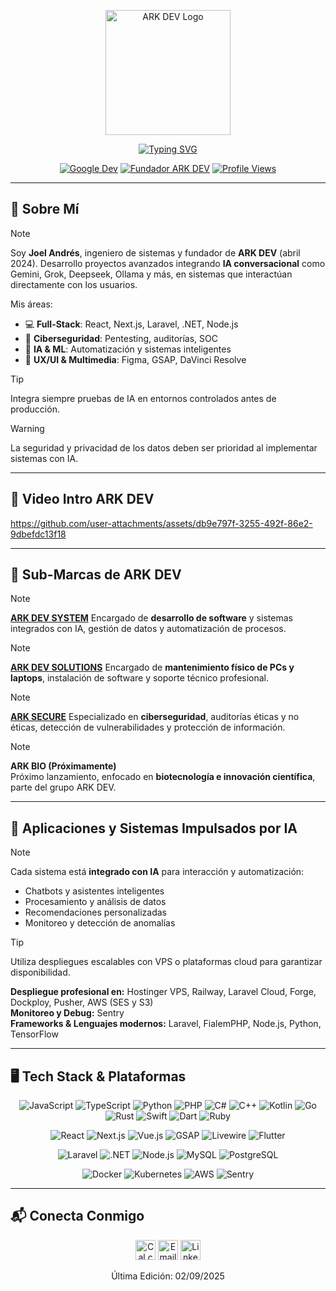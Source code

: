 <p align="center">
  <img src="https://arkdev.pages.dev/src/1001136218removebgpreview.png" alt="ARK DEV Logo" width="200" />
</p>

<p align="center">
  <a href="https://git.io/typing-svg">
    <img src="https://readme-typing-svg.herokuapp.com?font=Fira+Code&weight=700&size=34&duration=3000&pause=5000&color=1E3A8A&center=true&vCenter=true&width=1000&lines=%C2%A1Hola%2C+soy+Joel+Andres!" alt="Typing SVG" />
  </a>
</p>

<p align="center">
  <a href="http://g.dev/ark_dev"><img src="https://img.shields.io/badge/Google%20Dev-1E3A8A?logo=google&style=for-the-badge" alt="Google Dev" /></a>
  <a href="https://arkdev.pages.dev/nosotros"><img src="https://img.shields.io/badge/ARK%20DEV-Fundador-1E3A8A?logo=about-dot-me&style=for-the-badge" alt="Fundador ARK DEV" /></a>
  <a href="https://github.com/ark-dev">
    <img src="https://komarev.com/ghpvc/?username=ark-dev&color=1E3A8A&style=for-the-badge&label=Vistas" alt="Profile Views" />
  </a>
</p>

---

## 🚀 Sobre Mí

> [!NOTE]  
> Soy **Joel Andrés**, ingeniero de sistemas y fundador de **ARK DEV** (abril 2024). Desarrollo proyectos avanzados integrando **IA conversacional** como Gemini, Grok, Deepseek, Ollama y más, en sistemas que interactúan directamente con los usuarios.
>
> Mis áreas:
> - 💻 **Full-Stack**: React, Next.js, Laravel, .NET, Node.js  
> - 🔐 **Ciberseguridad**: Pentesting, auditorías, SOC  
> - 🤖 **IA & ML**: Automatización y sistemas inteligentes  
> - 🎨 **UX/UI & Multimedia**: Figma, GSAP, DaVinci Resolve  

> [!TIP]  
> Integra siempre pruebas de IA en entornos controlados antes de producción.  

> [!WARNING]  
> La seguridad y privacidad de los datos deben ser prioridad al implementar sistemas con IA.

---

## 🎥 Video Intro ARK DEV
https://github.com/user-attachments/assets/db9e797f-3255-492f-86e2-9dbefdc13f18

---

## 🌟 Sub-Marcas de ARK DEV

> [!NOTE]
> [**ARK DEV SYSTEM**](https://arkdev.pages.dev/nosotros)
> Encargado de **desarrollo de software** y sistemas integrados con IA, gestión de datos y automatización de procesos.

> [!NOTE]
> [**ARK DEV SOLUTIONS**](https://arkdev.pages.dev/ark_dev_solutions)
> Encargado de **mantenimiento físico de PCs y laptops**, instalación de software y soporte técnico profesional.

> [!NOTE]
> [**ARK SECURE**](https://arkdev.pages.dev/ark_secure)
> Especializado en **ciberseguridad**, auditorías éticas y no éticas, detección de vulnerabilidades y protección de información.

> [!NOTE]
> **ARK BIO (Próximamente)**  
> Próximo lanzamiento, enfocado en **biotecnología e innovación científica**, parte del grupo ARK DEV.

---

## 🌟 Aplicaciones y Sistemas Impulsados por IA

> [!NOTE]  
> Cada sistema está **integrado con IA** para interacción y automatización:
> - Chatbots y asistentes inteligentes
> - Procesamiento y análisis de datos
> - Recomendaciones personalizadas
> - Monitoreo y detección de anomalías  

> [!TIP]  
> Utiliza despliegues escalables con VPS o plataformas cloud para garantizar disponibilidad.

**Despliegue profesional en:** Hostinger VPS, Railway, Laravel Cloud, Forge, Dockploy, Pusher, AWS (SES y S3)  
**Monitoreo y Debug:** Sentry  
**Frameworks & Lenguajes modernos:** Laravel, FialemPHP, Node.js, Python, TensorFlow  

---

## 🖥️ Tech Stack & Plataformas

<p align="center">
  <!-- Lenguajes y Frameworks -->
  <img alt="JavaScript" src="https://img.shields.io/badge/JavaScript-F7DF1E?logo=javascript&style=for-the-badge" />
  <img alt="TypeScript" src="https://img.shields.io/badge/TypeScript-3178C6?logo=typescript&style=for-the-badge" />
  <img alt="Python" src="https://img.shields.io/badge/Python-3670A0?logo=python&style=for-the-badge" />
  <img alt="PHP" src="https://img.shields.io/badge/PHP-777BB4?logo=php&style=for-the-badge" />
  <img alt="C#" src="https://img.shields.io/badge/C%23-239120?logo=csharp&style=for-the-badge" />
  <img alt="C++" src="https://img.shields.io/badge/C%2B%2B-00599C?logo=cplusplus&style=for-the-badge" />
  <img alt="Kotlin" src="https://img.shields.io/badge/Kotlin-7F52FF?logo=kotlin&style=for-the-badge" />
  <img alt="Go" src="https://img.shields.io/badge/Go-00ADD8?logo=go&style=for-the-badge" />
  <img alt="Rust" src="https://img.shields.io/badge/Rust-000000?logo=rust&style=for-the-badge" />
  <img alt="Swift" src="https://img.shields.io/badge/Swift-FA7343?logo=swift&style=for-the-badge" />
  <img alt="Dart" src="https://img.shields.io/badge/Dart-0175C2?logo=dart&style=for-the-badge" />
  <img alt="Ruby" src="https://img.shields.io/badge/Ruby-CC342D?logo=ruby&style=for-the-badge" />
</p>

<p align="center">
  <!-- Frontend & Animations -->
  <img alt="React" src="https://img.shields.io/badge/React-61DAFB?logo=react&style=for-the-badge" />
  <img alt="Next.js" src="https://img.shields.io/badge/Next.js-000000?logo=next.js&style=for-the-badge" />
  <img alt="Vue.js" src="https://img.shields.io/badge/Vue.js-35495E?logo=vuedotjs&style=for-the-badge" />
  <img alt="GSAP" src="https://img.shields.io/badge/GSAP-88CE02?logo=greensock&style=for-the-badge" />
  <img alt="Livewire" src="https://img.shields.io/badge/Livewire-1E3A8A?logo=laravel&style=for-the-badge" />
  <img alt="Flutter" src="https://img.shields.io/badge/Flutter-02569B?logo=flutter&style=for-the-badge" />
</p>

<p align="center">
  <!-- Backend & Databases -->
  <img alt="Laravel" src="https://img.shields.io/badge/Laravel-1E3A8A?logo=laravel&style=for-the-badge" />
  <img alt=".NET" src="https://img.shields.io/badge/.NET-5C2D91?logo=.net&style=for-the-badge" />
  <img alt="Node.js" src="https://img.shields.io/badge/Node.js-339933?logo=node-dot-js&style=for-the-badge" />
  <img alt="MySQL" src="https://img.shields.io/badge/MySQL-4479A1?logo=mysql&style=for-the-badge" />
  <img alt="PostgreSQL" src="https://img.shields.io/badge/PostgreSQL-4169E1?logo=postgresql&style=for-the-badge" />
</p>

<p align="center">
  <!-- DevOps & Cloud -->
  <img alt="Docker" src="https://img.shields.io/badge/Docker-2496ED?logo=docker&style=for-the-badge" />
  <img alt="Kubernetes" src="https://img.shields.io/badge/Kubernetes-326CE5?logo=kubernetes&style=for-the-badge" />
  <img alt="AWS" src="https://img.shields.io/badge/AWS-232F3E?logo=amazonaws&style=for-the-badge" />
  <img alt="Sentry" src="https://img.shields.io/badge/Sentry-000000?logo=sentry&style=for-the-badge" />
</p>

---

## 📬 Conecta Conmigo

<p align="center">
  <a href="https://cal.com/ark-dev" title="Agendar reunión"><img src="https://img.icons8.com/windows/48/1E3A8A/appointment-reminders--v1.png" width="32" alt="Cal.com" /></a>
  <a href="mailto:arkdev77@gmail.com" title="Email"><img src="https://img.icons8.com/windows/48/1E3A8A/new-post.png" width="32" alt="Email" /></a>
  <a href="https://www.linkedin.com/in/joel-andres-c-090078345" title="LinkedIn" target="_blank" rel="noopener noreferrer">
    <img src="https://img.icons8.com/windows/48/1E3A8A/linkedin.png" width="32" alt="LinkedIn" />
  </a>
</p>

<p align="center">Última Edición: 02/09/2025</p>
